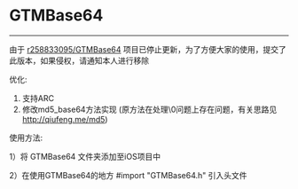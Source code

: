 # GTMBase64
---
由于 [r258833095/GTMBase64](https://github.com/r258833095/GTMBase64) 项目已停止更新，为了方便大家的使用，提交了此版本，如果侵权，请通知本人进行移除

优化:

1. 支持ARC
2. 修改md5_base64方法实现 (原方法在处理\0问题上存在问题，有关思路见 http://qiufeng.me/md5)


使用方法:

1）将 GTMBase64 文件夹添加至iOS项目中

2）在使用GTMBase64的地方 #import "GTMBase64.h" 引入头文件
